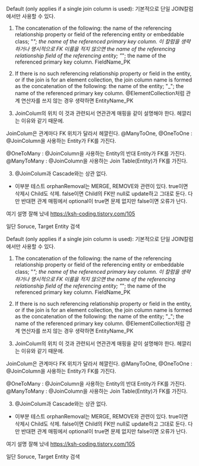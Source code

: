 Default (only applies if a single join column is used): 
기본적으로 단일 JOIN칼럼에서만 사용할 수 있다.
1. The concatenation of the following: the name of the referencing relationship property or field of the referencing entity or embeddable class; "_"; the name of the referenced primary key column. 
이 칼럼을 생략하거나 명시적으로 FK 이름을 적지 않으면
the name of the referencing relationship field of the referencing entity; "_"; 
the name of the referenced primary key column.
FieldName_PK

2. If there is no such referencing relationship property or field in the entity, or if the join is for an element collection, the join column name is formed as the concatenation of the following: the name of the entity; "_"; the name of the referenced primary key column.
@ElementCollection처럼 관계 연산자를 쓰지 않는 경우
생략하면 EntityName_PK

2. JoinColum의 위치
이 것과 관련되서 연관관계 매핑을 같이 설명해야 한다. 헤깔리는 이유와 같기 때문에.

JoinColum은 관계마다 FK 위치가 달라서 헤깔린다.
@ManyToOne, @OneToOne : @JoinColumn을 사용하는 Entity가 FK를 가진다.

@OneToMany : @JoinColumn을 사용하는 Entity의 반대 Entity가 FK를 가진다.
 @ManyToMany : @JoinColumn을 사용하는 Join Table(Entity)가 FK를 가진다.


3. @JoinColum과 Cascade와는 상관 없다.
- 이부분 테스트
orphanRemoval는 MERGE, REMOVE와 관련이 있다.
true이면 삭제시 Child도 삭제.
false이면 Child의 FK만 null로 update하고 그대로 둔다.
다만 반대편 관계 매핑에서 optional이 true면 문제 없지만
false이면 오류가 난다.

여기 설명 잘해 났네
https://ksh-coding.tistory.com/105

일단 Soruce, Target Entity 검색



Default (only applies if a single join column is used): 
기본적으로 단일 JOIN칼럼에서만 사용할 수 있다.
1. The concatenation of the following: the name of the referencing relationship property or field of the referencing entity or embeddable class; "_"; the name of the referenced primary key column. 
이 칼럼을 생략하거나 명시적으로 FK 이름을 적지 않으면
the name of the referencing relationship field of the referencing entity; "_"; 
the name of the referenced primary key column.
FieldName_PK

2. If there is no such referencing relationship property or field in the entity, or if the join is for an element collection, the join column name is formed as the concatenation of the following: the name of the entity; "_"; the name of the referenced primary key column.
@ElementCollection처럼 관계 연산자를 쓰지 않는 경우
생략하면 EntityName_PK

2. JoinColum의 위치
이 것과 관련되서 연관관계 매핑을 같이 설명해야 한다. 헤깔리는 이유와 같기 때문에.

JoinColum은 관계마다 FK 위치가 달라서 헤깔린다.
@ManyToOne, @OneToOne : @JoinColumn을 사용하는 Entity가 FK를 가진다.

@OneToMany : @JoinColumn을 사용하는 Entity의 반대 Entity가 FK를 가진다.
 @ManyToMany : @JoinColumn을 사용하는 Join Table(Entity)가 FK를 가진다.


3. @JoinColum과 Cascade와는 상관 없다.
- 이부분 테스트
orphanRemoval는 MERGE, REMOVE와 관련이 있다.
true이면 삭제시 Child도 삭제.
false이면 Child의 FK만 null로 update하고 그대로 둔다.
다만 반대편 관계 매핑에서 optional이 true면 문제 없지만
false이면 오류가 난다.

여기 설명 잘해 났네
https://ksh-coding.tistory.com/105

일단 Soruce, Target Entity 검색



